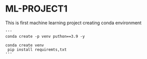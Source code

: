 # ML-PROJECT1
This is first machine learning project
creating conda environment

```
'''
conda create -p venv puthon==3.9 -y

conda create venv
 pip install requiremts,txt
'''
```